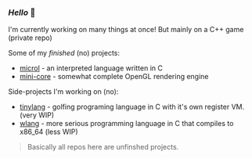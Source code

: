 ### _Hello_ :doughnut:

<!--
**somerandomdev49/somerandomdev49** is a ✨ _special_ ✨ repository because its `README.md` (this file) appears on your GitHub profile.

Here are some ideas to get you started:

- 🔭 I’m currently working on ...
- 🌱 I’m currently learning ...
- 👯 I’m looking to collaborate on ...
- 🤔 I’m looking for help with ...
- 💬 Ask me about ...
- 📫 How to reach me: ...
- 😄 Pronouns: ...
- ⚡ Fun fact: ...
-->

I'm currently working on many things at once!
But mainly on a C++ game (private repo)

Some of my *finished* (no) projects:
* [microl](https://github.com/somerandomdev49/microl) - an interpreted language written in C
* [mini-core](https://github.com/somerandomdev49/mini-core) - somewhat complete OpenGL rendering engine

Side-projects I'm working on (no):
* [tinylang](https://github.com/somerandomdev49/tinylang) - golfing programing language in C with it's own register VM. (very WIP)
* [wlang](https://github.com/somerandomdev49/wlang) - more serious programming language in C that compiles to x86_64 (less WIP)

> Basically all repos here are unfinshed projects.

